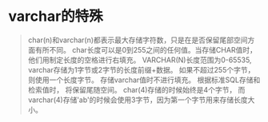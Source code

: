 # varchar的特殊
> char(n)和varchar(n)都表示最大存储字符数，只是在是否保留尾部空间方面有所不同。 char长度可以是0到255之间的任何值。当存储CHAR值时，他们用制定长度的空格进行右填充。
> VARCHAR(N)长度范围为0-65535, varchar存储为1字节或2字节的长度前缀+数据。 如果不超过255个字节， 则使用一个长度字节。 存储varchar值时不进行填充。 根据标准SQL存储和检索值时， 将保留尾随空间。
> char(4)存储的时候始终是4个字节， 而varchar(4)存储'ab'的时候会使用3字节，因为第一个字节用来存储长度大小。
